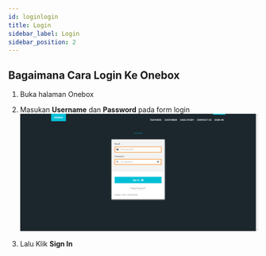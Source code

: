 ```yaml
---
id: loginlogin
title: Login
sidebar_label: Login
sidebar_position: 2
---
```


## Bagaimana Cara Login Ke Onebox

1. Buka halaman Onebox
1. Masukan **Username** dan **Password** pada form login
   ![alt text](./img/login/halaman_login-1cd2b7b925d943ee1f42a00bb58472c1.jpg)

1. Lalu Klik **Sign In**
